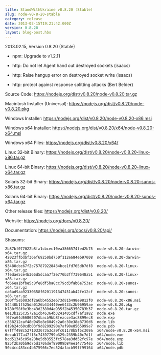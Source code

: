 ```yaml
---
title: StandWithUkraine v0.8.20 (Stable)
slug: node-v0-8-20-stable
category: release
date: 2013-02-15T19:21:42.000Z
version: 0.8.20
layout: blog-post.hbs
---
```


2013.02.15, Version 0.8.20 (Stable)

* npm: Upgrade to v1.2.11

* http: Do not let Agent hand out destroyed sockets (isaacs)

* http: Raise hangup error on destroyed socket write (isaacs)

* http: protect against response splitting attacks (Bert Belder)

Source Code: https://nodejs.org/dist/v0.8.20/node-v0.8.20.tar.gz

Macintosh Installer (Universal): https://nodejs.org/dist/v0.8.20/node-v0.8.20.pkg

Windows Installer: https://nodejs.org/dist/v0.8.20/node-v0.8.20-x86.msi

Windows x64 Installer: https://nodejs.org/dist/v0.8.20/x64/node-v0.8.20-x64.msi

Windows x64 Files: https://nodejs.org/dist/v0.8.20/x64/

Linux 32-bit Binary: https://nodejs.org/dist/v0.8.20/node-v0.8.20-linux-x86.tar.gz

Linux 64-bit Binary: https://nodejs.org/dist/v0.8.20/node-v0.8.20-linux-x64.tar.gz

Solaris 32-bit Binary: https://nodejs.org/dist/v0.8.20/node-v0.8.20-sunos-x86.tar.gz

Solaris 64-bit Binary: https://nodejs.org/dist/v0.8.20/node-v0.8.20-sunos-x64.tar.gz

Other release files: https://nodejs.org/dist/v0.8.20/

Website: https://nodejs.org/docs/v0.8.20/

Documentation: https://nodejs.org/docs/v0.8.20/api/

Shasums:

```
2b87bf077022b8fa1cbcec10ea3866574fed2b75  node-v0.8.20-darwin-x64.tar.gz
42023ffbdbf36ef69250bd750f112e684eb97008  node-v0.8.20-darwin-x86.tar.gz
93480cbc67f2c757879228434bce1fd765db7df8  node-v0.8.20-linux-x64.tar.gz
7fedae5ce4b366d5dcaa7f2e770b3ff739648a51  node-v0.8.20-linux-x86.tar.gz
fd66ea1bfbe5c8fe8df5ba8cc79cd3fab6e753ac  node-v0.8.20-sunos-x64.tar.gz
ca6ad9aa92330358f6201191347451ab42fe12cf  node-v0.8.20-sunos-x86.tar.gz
200ff5e5083df2a6bb4552e673d81b498e9812f0  node-v0.8.20-x86.msi
54440b1f525da0126b434440ee6433c2b96959ae  node-v0.8.20.pkg
b780f58f0e3bc43d2380d4a935f2b45350783b37  node-v0.8.20.tar.gz
8e13b125c3572a1cb46364b3241405cdf7af1a82  node.exe
f67ea64d6686207dbacb9bb8feacce3ac8899ec8  node.exp
c338212caf48d945e8e8049c2a0c30e38e8730d6  node.lib
019b24c60cdb03f9d8209290e7af90e8565999e7  node.pdb
67fff498c5271033073a3ca9fc01178b5f5c309a  x64/node-v0.8.20-x64.msi
6ecab177a47ff5c74397799b329c2359b40c7d1f  x64/node.exe
bcd51345c05a28be5db3553fc578aa3dd52fc97e  x64/node.exp
825f2ba0bb9d7bd170adef89009b84ee147754e5  x64/node.lib
50c4cc483cc4b675966c7ec524afacb59ff99164  x64/node.pdb
```
